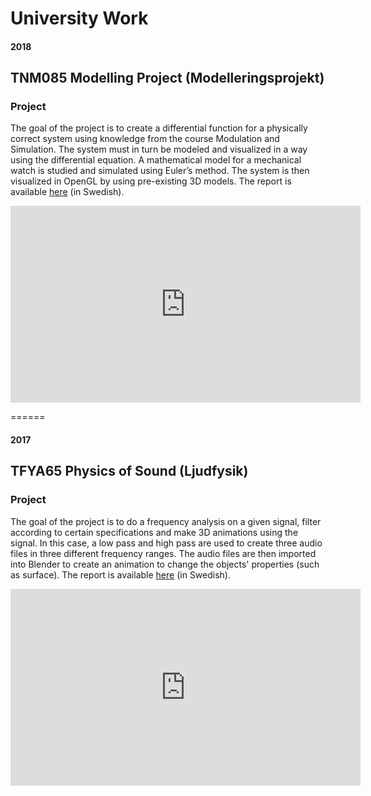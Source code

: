 # University Work

#### 2018

## TNM085 Modelling Project (Modelleringsprojekt)

### Project
The goal of the project is to create a differential function for a physically correct system using knowledge from the course Modulation and Simulation. The system must in turn be modeled and visualized in a way using the differential equation. A mathematical model for a mechanical watch is studied and simulated using Euler’s method. The system is
then visualized in OpenGL by using pre-existing 3D models. The report is available [here](https://drive.google.com/file/d/1S4J_NimdvoEet3-UM_5EwYO7hL-35JH4/view?usp=sharing) (in Swedish).

<iframe width="560" height="315" src="https://drive.google.com/file/d/10tXdDAaKJM4k6Ztu4p1VhKbwAjadWkfK/preview" frameborder="0" allow="accelerometer; autoplay; clipboard-write; encrypted-media; gyroscope; picture-in-picture" allowfullscreen></iframe>

======

#### 2017

## TFYA65 Physics of Sound (Ljudfysik)

### Project
The goal of the project is to do a frequency analysis on a given signal, filter according to certain specifications and make 3D animations using the signal. In this case, a low pass and high pass are used to create three audio files in three different frequency ranges. The audio files are then imported into Blender to create an animation to change the objects' properties (such as surface). The report is available [here](https://drive.google.com/file/d/1vX2lT6q238dQaXUPzaimQc0Zx2j_lgCs/view?usp=sharing) (in Swedish).

<iframe width="560" height="315" src="https://drive.google.com/file/d/1RJb9Op4w3_FRs3ezDJTgs7nv7S_n7Bk0/preview" frameborder="0" allow="accelerometer; autoplay; clipboard-write; encrypted-media; gyroscope; picture-in-picture" allowfullscreen></iframe>

